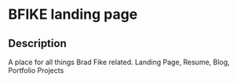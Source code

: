 # BFIKE landing page

## Description
A place for all things Brad Fike related. Landing Page, Resume, Blog, Portfolio Projects

